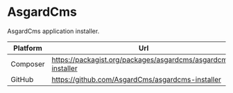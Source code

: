 # AsgardCms

AsgardCms application installer.

| Platform | Url                                                              |
|----------|------------------------------------------------------------------|
| Composer | https://packagist.org/packages/asgardcms/asgardcms-installer     |
| GitHub   | https://github.com/AsgardCms/asgardcms-installer                 |
